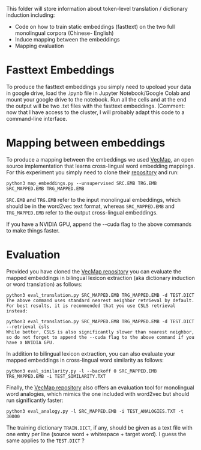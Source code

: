 This folder will store information about token-level translation / dictionary induction including:

- Code on how to train static embeddings (fasttext) on the two full monolingual corpora (Chinese- English)
- Induce mapping between the embeddings
- Mapping evaluation


# Fasttext Embeddings

To produce the fasttext embeddings you simply need to upoload your data in google drive, load the .ipynb file in Jupyter Notebook/Google Colab and mount your google drive to the notebook. Run all the cells and at the end the output will be two .txt files with the fasttext embeddings. (Comment: now that I have access to the cluster, I will probably adapt this code to a command-line interface.

# Mapping between embeddings

To produce a mapping between the embeddings we used [VecMap](https://github.com/artetxem/vecmap), an open source implementation that learns cross-lingual word embedding mappings. For this experiment you simply need to clone their [repository](https://github.com/artetxem/vecmap) and run:


```
python3 map_embeddings.py --unsupervised SRC.EMB TRG.EMB SRC_MAPPED.EMB TRG_MAPPED.EMB
```

`SRC.EMB` and `TRG.EMB` refer to the input monolingual embeddings, which should be in the word2vec text format, whereas `SRC_MAPPED.EMB` and `TRG_MAPPED.EMB` refer to the output cross-lingual embeddings. 

If you have a NVIDIA GPU, append the --cuda flag to the above commands to make things faster.

# Evaluation
Provided you have cloned the [VecMap repository](https://github.com/artetxem/vecmap#readme) you can evaluate the mapped embeddings in bilingual lexicon extraction (aka dictionary induction or word translation) as follows:

```
python3 eval_translation.py SRC_MAPPED.EMB TRG_MAPPED.EMB -d TEST.DICT
The above command uses standard nearest neighbor retrieval by default. For best results, it is recommended that you use CSLS retrieval instead:
```
```
python3 eval_translation.py SRC_MAPPED.EMB TRG_MAPPED.EMB -d TEST.DICT --retrieval csls
While better, CSLS is also significantly slower than nearest neighbor, so do not forget to append the --cuda flag to the above command if you have a NVIDIA GPU.
```

In addition to bilingual lexicon extraction, you can also evaluate your mapped embeddings in cross-lingual word similarity as follows:

```
python3 eval_similarity.py -l --backoff 0 SRC_MAPPED.EMB TRG_MAPPED.EMB -i TEST_SIMILARITY.TXT
```

Finally, the [VecMap repository](https://github.com/artetxem/vecmap#readme) also offers an evaluation tool for monolingual word analogies, which mimics the one included with word2vec but should run significantly faster:

```
python3 eval_analogy.py -l SRC_MAPPED.EMB -i TEST_ANALOGIES.TXT -t 30000
```

The training dictionary `TRAIN.DICT`, if any, should be given as a text file with one entry per line (source word + whitespace + target word). I guess the same applies to the `TEST.DICT` ? 
